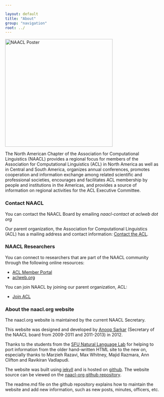 ```yaml
---

layout: default
title: "About"
group: "navigation"
root: ../
---
```


<p>
<img width="350px" height="auto" src="{{ site.baseurl }}/images/naacl-poster-2013sm.png" alt="NAACL Poster">

</p>

The North American Chapter of the Association for Computational Linguistics (NAACL) provides a regional focus for members of the Association for Computational Linguistics (ACL) in North America as well as in Central and South America, organizes annual conferences, promotes cooperation and information exchange among related scientific and professional societies, encourages and facilitates ACL membership by people and institutions in the Americas, and provides a source of information on regional activities for the ACL Executive Committee.

### Contact NAACL

You can contact the NAACL Board by emailing <i>naacl-contact *at* aclweb dot org</i>

Our parent organization, the Association for Computational Linguistics (ACL) has a mailing address and contact information: <a href="http://www.aclweb.org/index.php?option=com_contact&Itemid=3">Contact the ACL</a>.

### NAACL Researchers

You can connect to researchers that are part of the NAACL community through the following online resources:

-   [ACL Member Portal](http://aclweb.org/portal/)
-   [aclweb.org](http://newsite.aclweb.org/)

You can join NAACL by joining our parent organization, ACL:

-   [Join ACL](http://www.aclweb.org/portal/user/register)

### About the naacl.org website

The naacl.org website is maintained by the current NAACL Secretary.

This website was designed and developed by [Anoop Sarkar](http://www.cs.sfu.ca/~anoop) (Secretary of the NAACL board from 2009-2011 and 2011-2013) in 2012.

Thanks to the students from the [SFU Natural Language Lab](http://natlang.cs.sfu.ca) for helping to port information from the older hand-written HTML site to the new on, especially thanks to Marzieh Razavi, Max Whitney, Majid Razmara, Ann Clifton and Ravikiran Vadlapudi.

The website was built using [jekyll](http://jekyllrb.com/) and is hosted on [github](http://github.com). The website source can be viewed on the [naacl-org github repository](https://github.com/naacl-org/naacl-org.github.com).

The readme.md file on the github repository explains how to maintain the website and add new information, such as new posts, minutes, officers, etc.
